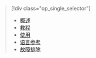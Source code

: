 > [!div class="op_single_selector"]
> * [概述](../articles/application-insights/app-insights-analytics.md)
> * [教程](../articles/application-insights/app-insights-analytics-tour.md)
> * [使用](../articles/application-insights/app-insights-analytics-using.md)
> * [语言参考](../articles/application-insights/app-insights-analytics-reference.md)
> * [故障排除](../articles/application-insights/app-insights-analytics-troubleshooting.md)
> 
> 



<!--HONumber=Jan17_HO3-->


